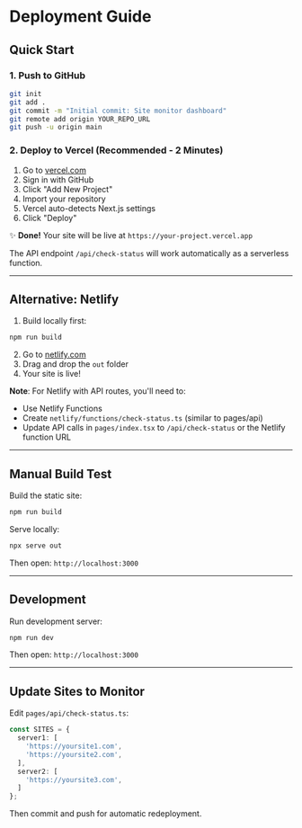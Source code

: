 # Deployment Guide

## Quick Start

### 1. Push to GitHub
```bash
git init
git add .
git commit -m "Initial commit: Site monitor dashboard"
git remote add origin YOUR_REPO_URL
git push -u origin main
```

### 2. Deploy to Vercel (Recommended - 2 Minutes)

1. Go to [vercel.com](https://vercel.com)
2. Sign in with GitHub
3. Click "Add New Project"
4. Import your repository
5. Vercel auto-detects Next.js settings
6. Click "Deploy"

✨ **Done!** Your site will be live at `https://your-project.vercel.app`

The API endpoint `/api/check-status` will work automatically as a serverless function.

---

## Alternative: Netlify

1. Build locally first:
```bash
npm run build
```

2. Go to [netlify.com](https://netlify.com)
3. Drag and drop the `out` folder
4. Your site is live!

**Note**: For Netlify with API routes, you'll need to:
- Use Netlify Functions
- Create `netlify/functions/check-status.ts` (similar to pages/api)
- Update API calls in `pages/index.tsx` to `/api/check-status` or the Netlify function URL

---

## Manual Build Test

Build the static site:
```bash
npm run build
```

Serve locally:
```bash
npx serve out
```

Then open: `http://localhost:3000`

---

## Development

Run development server:
```bash
npm run dev
```

Then open: `http://localhost:3000`

---

## Update Sites to Monitor

Edit `pages/api/check-status.ts`:
```typescript
const SITES = {
  server1: [
    'https://yoursite1.com',
    'https://yoursite2.com',
  ],
  server2: [
    'https://yoursite3.com',
  ]
};
```

Then commit and push for automatic redeployment.

